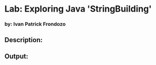 # Lab: Exploring Java 'StringBuilding'

### by: Ivan Patrick Frondozo

## Description:

## Output:


